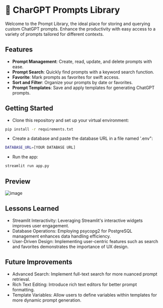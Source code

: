 # 📖 CharGPT Prompts Library
Welcome to the Prompt Library, the ideal place for storing and querying custom ChatGPT prompts. Enhance the productivity with easy access to a variety of prompts tailored for different contexts.

## Features

- **Prompt Management**: Create, read, update, and delete prompts with ease.
- **Prompt Search**: Quickly find prompts with a keyword search function.
- **Favorite**: Mark prompts as favorites for swift access.
- **Sort and Filter**: Organize your prompts by date or favorites.
- **Prompt Templates**: Save and apply templates for generating ChatGPT prompts.

## Getting Started

- Clone this repository and set up your virtual environment:
```bash
pip install -r requirements.txt
```
- Create a database and paste the database URL in a file named '.env":
```bash
DATABASE_URL=[YOUR DATABASE URL]
```
- Run the app:
```bash
streamlit run app.py
```

## Preview
![image](https://github.com/Jingyii800/techin510-lab03/assets/112589476/a62939bb-98b6-4e1e-adbc-7a21fe463b58)

## Lessons Learned
- Streamlit Interactivity: Leveraging Streamlit's interactive widgets improves user engagement.
- Database Operations: Employing psycopg2 for PostgreSQL management enhances data handling efficiency.
- User-Driven Design: Implementing user-centric features such as search and favorites demonstrates the importance of UX design.

## Future Improvements
- Advanced Search: Implement full-text search for more nuanced prompt retrieval.
- Rich Text Editing: Introduce rich text editors for better prompt formatting.
- Template Variables: Allow users to define variables within templates for more dynamic prompt generation.
